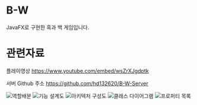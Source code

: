 # B-W
JavaFX로 구현한 흑과 백 게임입니다.

# 관련자료

플레이영상 https://www.youtube.com/embed/wsZrXJgdptk

서버 Github 주소 https://github.com/hd132620/B-W-Server

![역할배분](https://user-images.githubusercontent.com/11497518/63837053-b38aea80-c9b5-11e9-818c-7c39d7996c5c.png)
![기능 설계도](https://user-images.githubusercontent.com/11497518/63837036-ad950980-c9b5-11e9-974a-d9bbc7d9c2bb.png)
![아키텍처 구성도](https://user-images.githubusercontent.com/11497518/63837041-af5ecd00-c9b5-11e9-9473-95f7ce0526ed.png)
![클래스 다이어그램](https://user-images.githubusercontent.com/11497518/63837068-ba196200-c9b5-11e9-8ffb-273a6d7c5fe8.png)
![프로퍼티 목록](https://user-images.githubusercontent.com/11497518/63837071-bb4a8f00-c9b5-11e9-82b1-7c6cfed958f2.png)
